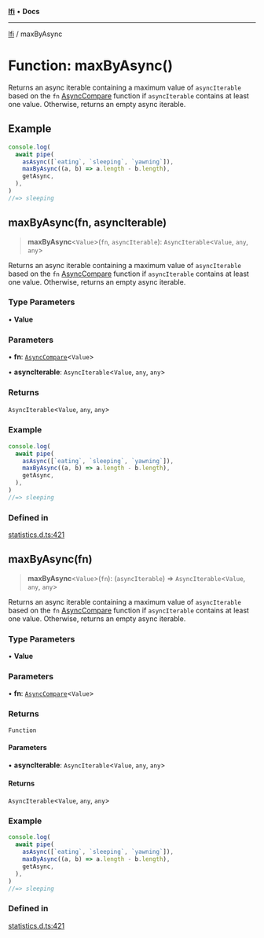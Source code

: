 [**lfi**](../readme.md) • **Docs**

***

[lfi](../globals.md) / maxByAsync

# Function: maxByAsync()

Returns an async iterable containing a maximum value of `asyncIterable` based
on the `fn` [AsyncCompare](../type-aliases/AsyncCompare.md) function if `asyncIterable` contains at
least one value. Otherwise, returns an empty async iterable.

## Example

```js
console.log(
  await pipe(
    asAsync([`eating`, `sleeping`, `yawning`]),
    maxByAsync((a, b) => a.length - b.length),
    getAsync,
  ),
)
//=> sleeping
```

## maxByAsync(fn, asyncIterable)

> **maxByAsync**\<`Value`\>(`fn`, `asyncIterable`): `AsyncIterable`\<`Value`, `any`, `any`\>

Returns an async iterable containing a maximum value of `asyncIterable` based
on the `fn` [AsyncCompare](../type-aliases/AsyncCompare.md) function if `asyncIterable` contains at
least one value. Otherwise, returns an empty async iterable.

### Type Parameters

• **Value**

### Parameters

• **fn**: [`AsyncCompare`](../type-aliases/AsyncCompare.md)\<`Value`\>

• **asyncIterable**: `AsyncIterable`\<`Value`, `any`, `any`\>

### Returns

`AsyncIterable`\<`Value`, `any`, `any`\>

### Example

```js
console.log(
  await pipe(
    asAsync([`eating`, `sleeping`, `yawning`]),
    maxByAsync((a, b) => a.length - b.length),
    getAsync,
  ),
)
//=> sleeping
```

### Defined in

[statistics.d.ts:421](https://github.com/TomerAberbach/lfi/blob/fd6e1ff9d7b7d249090f89ead6d0a30e26aba2e4/src/operations/statistics.d.ts#L421)

## maxByAsync(fn)

> **maxByAsync**\<`Value`\>(`fn`): (`asyncIterable`) => `AsyncIterable`\<`Value`, `any`, `any`\>

Returns an async iterable containing a maximum value of `asyncIterable` based
on the `fn` [AsyncCompare](../type-aliases/AsyncCompare.md) function if `asyncIterable` contains at
least one value. Otherwise, returns an empty async iterable.

### Type Parameters

• **Value**

### Parameters

• **fn**: [`AsyncCompare`](../type-aliases/AsyncCompare.md)\<`Value`\>

### Returns

`Function`

#### Parameters

• **asyncIterable**: `AsyncIterable`\<`Value`, `any`, `any`\>

#### Returns

`AsyncIterable`\<`Value`, `any`, `any`\>

### Example

```js
console.log(
  await pipe(
    asAsync([`eating`, `sleeping`, `yawning`]),
    maxByAsync((a, b) => a.length - b.length),
    getAsync,
  ),
)
//=> sleeping
```

### Defined in

[statistics.d.ts:421](https://github.com/TomerAberbach/lfi/blob/fd6e1ff9d7b7d249090f89ead6d0a30e26aba2e4/src/operations/statistics.d.ts#L421)
